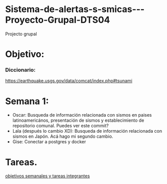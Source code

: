 # Sistema-de-alertas-s-smicas---Proyecto-Grupal-DTS04
Projecto grupal

# Objetivo:
### Diccionario:
https://earthquake.usgs.gov/data/comcat/index.php#tsunami

# Semana 1:

* Oscar: Busqueda de información relacionada con sismos en paises latinoamericános, presentación de sismos y establecimiento de repositorio comunal.
Puedes ver este commit?
* Lala (después lo cambio XD): Busqueda de información relacionada con sismos en Japón. Acá hago mi segundo cambio.
* Gise: Conectar a postgres y docker


# Tareas.

[objetivos semanales y tareas integrantes](https://www.google.com/search?client=opera&q=proyecto&sourceid=opera&ie=UTF-8&oe=UTF-8)
